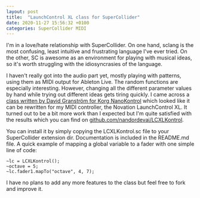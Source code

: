```yaml
---
layout: post
title:  "LaunchControl XL class for SuperCollider"
date: 2020-11-27 15:56:32 +0100
categories: SuperCollider MIDI
---
```


I'm in a love/hate relationship with SuperCollider. On one hand, sclang is the most confusing, least intuitive and frustrating language I've ever tried. On the other, SC is awesome as an environment for playing with musical ideas, so it's worth struggling with the idiosyncrasies of the language.

I haven't really got into the audio part yet, mostly playing with patterns, using them as MIDI output for Ableton Live. The random functions are especially interesting. However, changing all the different parameter values by hand while trying out different ideas gets tiring quickly. I came across a [class written by David Granström for Korg NanoKontrol](https://github.com/davidgranstrom/NanoKontrol2) which looked like it can be rewritten for my MIDI controller, the Novation LaunchControl XL. It turned out to be a bit more work than I expected but I'm quite satisfied with the results which you can find on [github.com/nandordevai/LCXLKontrol](https://github.com/nandordevai/LCXLKontrol).

You can install it by simply copying the LCXLKontrol.sc file to your SuperCollider extension dir. Documentation is included in the README.md file. A quick example of mapping a global variable to a fader with one simple line of code:

```supercollider
~lc = LCXLKontrol();
~octave = 5;
~lc.fader1.mapTo("octave", 4, 7);
```

I have no plans to add any more features to the class but feel free to fork and improve it.
